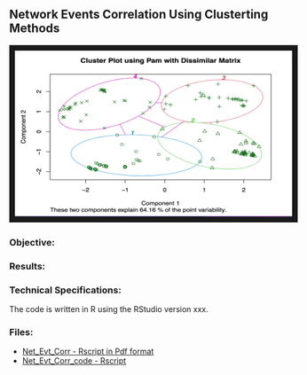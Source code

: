 ## Network Events Correlation Using Clusterting Methods

<img src="./cluster.png" 
 width="500" height="300" border="10" />

### Objective:


### Results:




### Technical Specifications:

The code is written in R using the RStudio version xxx.  

### Files:

* [Net_Evt_Corr - Rscript in Pdf format](./Net_Evt_Corr.pdf)
* [Net_Evt_Corr_code - Rscript](./Net_Evt_Corr_code.R)
